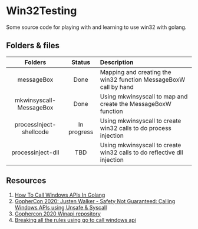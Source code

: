 # Win32Testing
Some source code for playing with and learning to use win32 with golang.

## Folders & files
| Folders    | Status     | Description  |
|:----------:|:----------:|:------------|
| messageBox              | Done        | Mapping and creating the win32 function MessageBoxW call by hand|
| mkwinsyscall-MessageBox | Done        | Using mkwinsyscall to map and create the MessageBoxW function |
| processInject-shellcode | In progress | Using mkwinsyscall to create win32 calls to do process injection |
| processinject-dll       | TBD         | Using mkwinsyscall to create win32 calls to do reflective dll injection |

## Resources
1. [How To Call Windows APIs In Golang](https://anubissec.github.io/How-To-Call-Windows-APIs-In-Golang/ "Read 1st")
2. [GopherCon 2020: Justen Walker - Safety Not Guaranteed: Calling Windows APIs using Unsafe & Syscall](https://youtu.be/EsPcKkESYPA "Watch 2nd")
3. [Gophercon 2020 Winapi repository](https://github.com/justenwalker/gophercon-2020-winapi "Github repo from talk")
4. [Breaking all the rules using go to call windows api](https://medium.com/@justen.walker/breaking-all-the-rules-using-go-to-call-windows-api-2cbfd8c79724 "Older Justen Walker blogposts")